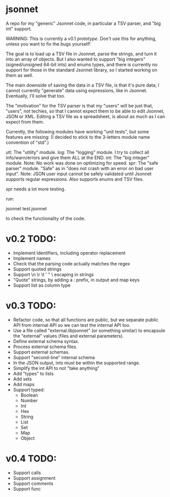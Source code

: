 # jsonnet
A repo for my "generic" Jsonnet code, in particular a TSV parser, and "big int" support.

WARNING: This is currently a v0.1 *prototype*. Don't use this for anything, unless you want to fix the
bugs yourself!

The goal is to load up a TSV file in Jsonnet, parse the strings, and turn it into an array of objects.
But I also wanted to support "big integers" (signed/unsigned 64-bit ints) and enums types, and
there is currently no support for those in the standard Jsonnet library, so I started working on them
as well.

The main downside of saving the data in a TSV file, is that it's pure data; I cannot currently
"generate" data using expressions, like in Jsonnet. Eventually, I'll solve that too.

The "motivation" for the TSV parser is that my "users" will be just that, "users",
not techies, so that I cannot expect them to be able to edit Jsonnet, JSON or XML.
Editing a TSV file as a spreadsheet, is about as much as I can expect from them.

Currently, the following modules have working "unit tests", but some features are missing:
(I decided to stick to the 3-letters module name convention of "std".)

utl: The "utility" module.
log: The "logging" module. I try to collect all info/warn/errors and give them ALL at the END.
int: The "big integer" module. Note: No work was done on optimizing for speed.
spr: The "safe parser" module. "Safe" as in "does not crash with an error on bad user input".
     Note: JSON user input cannot be safely validated until Jsonnet supports regular expressions.
     Also supports enums and TSV files.

spr needs a lot more testing.

run:

jsonnet test.jsonnet

to check the functionality of the code.

# v0.2 TODO:
 * Implement Identifiers, including operator replacement
 * Implement names
 * Check that the parsing code actually matches the regex
 * Support quoted strings
 * Support \n \r \t \' \" \\ escaping in strings
 * "Quote" strings, by adding a : prefix, in output and map keys
 * Support list as column type
 
# v0.3 TODO:
 * Refactor code, so that all functions are public, but we separate public API from internal API
   so we can test the internal API too.
 * Use a file called "external.libjsonnet" (or something similar) to encapsule the "external" values
   (files and external parameters).
 * Define external schema syntax.
 * Process external schema files.
 * Support external schemas.
 * Support "second-line" internal schema
 * In the JSON output, ints must be within the supported range.
 * Simplify the int API to not "take anything"
 * Add "types" to lists
 * Add sets
 * Add maps
 * Support typed:
    * Boolean
	* Number
	* Int
	* Hex
	* String
	* List
	* Set
	* Map
	* Object
 
# v0.4 TODO:
 * Support calls
 * Support assignment
 * Support comments
 * Support func
